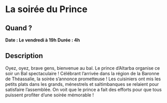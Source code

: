 # La soirée du Prince

## Quand ?
**Date : Le vendredi à 19h**
**Durée  : 4h**

## Description
Oyez, oyez, brave gens, bienvenue au bal. Le prince d’Altarba organise ce soir
un Bal spectaculaire ! Célébrant l’arrivée dans la région de la Baronne de
Théassalie, la soirée s’annonce prometteuse ! Les cuisiniers ont mis les
petits plats dans les grands, ménestrels et saltimbanques se relaient pour
satisfaire l’assemblée. On voit que le prince a fait des efforts pour que tous
puissent profiter d’une soirée mémorable !
